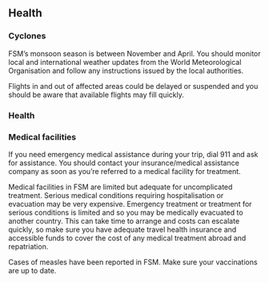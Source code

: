 ## Health

### **Cyclones**

FSM’s monsoon season is between November and April. You should monitor local and international weather updates from the World Meteorological Organisation and follow any instructions issued by the local authorities.

Flights in and out of affected areas could be delayed or suspended and you should be aware that available flights may fill quickly.

### **Health**

### **Medical facilities**

If you need emergency medical assistance during your trip, dial 911 and ask for assistance. You should contact your insurance/medical assistance company as soon as you’re referred to a medical facility for treatment.

Medical facilities in FSM are limited but adequate for uncomplicated treatment. Serious medical conditions requiring hospitalisation or evacuation may be very expensive. Emergency treatment or treatment for serious conditions is limited and so you may be medically evacuated to another country. This can take time to arrange and costs can escalate quickly, so make sure you have adequate travel health insurance and accessible funds to cover the cost of any medical treatment abroad and repatriation.

Cases of measles have been reported in FSM. Make sure your vaccinations are up to date.